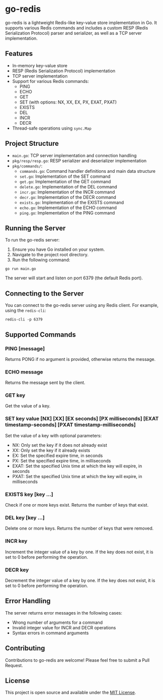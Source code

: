 # go-redis

go-redis is a lightweight Redis-like key-value store implementation in Go. It supports various Redis commands and includes a custom RESP (Redis Serialization Protocol) parser and serializer, as well as a TCP server implementation.

## Features

- In-memory key-value store
- RESP (Redis Serialization Protocol) implementation
- TCP server implementation
- Support for various Redis commands:
    - PING
    - ECHO
    - GET
    - SET (with options: NX, XX, EX, PX, EXAT, PXAT)
    - EXISTS
    - DEL
    - INCR
    - DECR
- Thread-safe operations using `sync.Map`

## Project Structure

- `main.go`: TCP server implementation and connection handling
- `pkg/resp/resp.go`: RESP serializer and deserializer implementation
- `pkg/commands/`:
    - `commands.go`: Command handler definitions and main data structure
    - `set.go`: Implementation of the SET command
    - `get.go`: Implementation of the GET command
    - `delete.go`: Implementation of the DEL command
    - `incr.go`: Implementation of the INCR command
    - `decr.go`: Implementation of the DECR command
    - `exists.go`: Implementation of the EXISTS command
    - `echo.go`: Implementation of the ECHO command
    - `ping.go`: Implementation of the PING command

## Running the Server

To run the go-redis server:

1. Ensure you have Go installed on your system.
2. Navigate to the project root directory.
3. Run the following command:

```
go run main.go
```

The server will start and listen on port 6379 (the default Redis port).

## Connecting to the Server

You can connect to the go-redis server using any Redis client. For example, using the `redis-cli`:

```
redis-cli -p 6379
```

## Supported Commands

### PING [message]
Returns PONG if no argument is provided, otherwise returns the message.

### ECHO message
Returns the message sent by the client.

### GET key
Get the value of a key.

### SET key value [NX] [XX] [EX seconds] [PX milliseconds] [EXAT timestamp-seconds] [PXAT timestamp-milliseconds]
Set the value of a key with optional parameters:
- NX: Only set the key if it does not already exist
- XX: Only set the key if it already exists
- EX: Set the specified expire time, in seconds
- PX: Set the specified expire time, in milliseconds
- EXAT: Set the specified Unix time at which the key will expire, in seconds
- PXAT: Set the specified Unix time at which the key will expire, in milliseconds

### EXISTS key [key ...]
Check if one or more keys exist. Returns the number of keys that exist.

### DEL key [key ...]
Delete one or more keys. Returns the number of keys that were removed.

### INCR key
Increment the integer value of a key by one. If the key does not exist, it is set to 0 before performing the operation.

### DECR key
Decrement the integer value of a key by one. If the key does not exist, it is set to 0 before performing the operation.

## Error Handling

The server returns error messages in the following cases:
- Wrong number of arguments for a command
- Invalid integer value for INCR and DECR operations
- Syntax errors in command arguments

## Contributing

Contributions to go-redis are welcome! Please feel free to submit a Pull Request.

## License

This project is open source and available under the [MIT License](LICENSE).